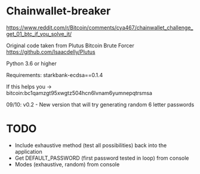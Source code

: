 # Chainwallet-breaker
https://www.reddit.com/r/Bitcoin/comments/cya467/chainwallet_challenge_get_01_btc_if_you_solve_it/

Original code taken from Plutus Bitcoin Brute Forcer https://github.com/Isaacdelly/Plutus

Python 3.6 or higher

Requirements: starkbank-ecdsa==0.1.4

If this helps you -> bitcoin:bc1qamzgt95xwgtz504hcn6lvnam6yumnepqtrsmsa

09/10: v0.2 - New version that will try generating random 6 letter passwords

# TODO
- Include exhaustive method (test all possibilities) back into the application
- Get DEFAULT_PASSWORD (first password tested in loop) from console
- Modes (exhaustive, random) from console

